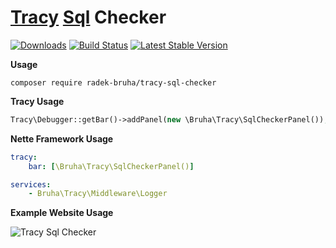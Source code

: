 # [**Tracy**](https://github.com/nette/tracy) [**Sql**](https://github.com/doctrine/orm) Checker
[![Downloads](https://img.shields.io/packagist/dt/radek-bruha/tracy-sql-checker.svg?style=flat-square)](https://packagist.org/packages/radek-bruha/tracy-sql-checker)
[![Build Status](https://img.shields.io/github/actions/workflow/status/radek-bruha/tracy-sql-checker/.github/workflows/workflow.yaml?style=flat-square)](https://github.com/radek-bruha/tracy-sql-checker/actions)
[![Latest Stable Version](https://img.shields.io/github/release/radek-bruha/tracy-sql-checker.svg?style=flat-square)](https://github.com/radek-bruha/tracy-sql-checker/releases)

**Usage**
```
composer require radek-bruha/tracy-sql-checker
```

**Tracy Usage**
```php
Tracy\Debugger::getBar()->addPanel(new \Bruha\Tracy\SqlCheckerPanel());
```

**Nette Framework Usage**
```yml
tracy:
    bar: [\Bruha\Tracy\SqlCheckerPanel()]

services:
    - Bruha\Tracy\Middleware\Logger
```

**Example Website Usage**

![Tracy Sql Checker](https://i.imgur.com/2nb8C23.png)
